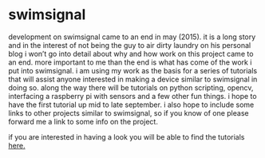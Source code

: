 # swimsignal

development on swimsignal came to an end in may (2015). it is a long story and in the interest of not being the guy to air dirty laundry on his personal blog i won’t go into detail about why and how work on this project came to an end. more important to me than the end is what has come of the work i put into swimsignal. i am using my work as the basis for a series of tutorials that will assist anyone interested in making a device similar to swimsignal in doing so. along the way there will be tutorials on python scripting, opencv, interfacing a raspberry pi with sensors and a few other fun things. i hope to have the first tutorial up mid to late september. i also hope to include some links to other projects similar to swimsignal, so if you know of one please forward me a link to some info on the project.


if you are interested in having a look you will be able to find the tutorials [here.](http://swimsignal.com)

